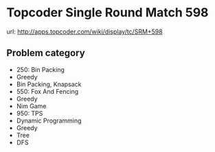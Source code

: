# Topcoder Single Round Match 598

url: http://apps.topcoder.com/wiki/display/tc/SRM+598

## Problem category

* 250: Bin Packing
 * Greedy
 * Bin Packing, Knapsack
* 550: Fox And Fencing
 * Greedy
 * Nim Game
* 950: TPS
 * Dynamic Programming
 * Greedy
 * Tree
 * DFS
